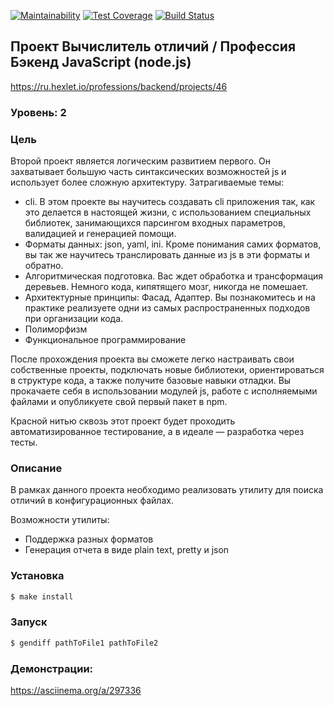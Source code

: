 [![Maintainability](https://api.codeclimate.com/v1/badges/a99a88d28ad37a79dbf6/maintainability)](https://codeclimate.com/github/MrFSP/backend-project-lvl2)
[![Test Coverage](https://api.codeclimate.com/v1/badges/16a429115cc91b51c51c/test_coverage)](https://codeclimate.com/github/MrFSP/backend-project-lvl2)
[![Build Status](https://travis-ci.org/MrFSP/backend-project-lvl2.svg?branch=master)](https://travis-ci.org/MrFSP/backend-project-lvl2)

## Проект Вычислитель отличий / Профессия Бэкенд JavaScript (node.js)
https://ru.hexlet.io/professions/backend/projects/46

### Уровень: 2

### Цель

Второй проект является логическим развитием первого. Он захватывает большую часть синтаксических 
возможностей js и использует более сложную архитектуру. Затрагиваемые темы:

* cli. В этом проекте вы научитесь создавать cli приложения так, как это делается в настоящей 
жизни, с использованием специальных библиотек, занимающихся парсингом входных параметров, 
валидацией и генерацией помощи.
* Форматы данных: json, yaml, ini. Кроме понимания самих форматов, вы так же научитесь 
транслировать данные из js в эти форматы и обратно.
* Алгоритмическая подготовка. Вас ждет обработка и трансформация деревьев. Немного кода, 
кипятящего мозг, никогда не помешает.
* Архитектурные принципы: Фасад, Адаптер. Вы познакомитесь и на практике реализуете одни 
из самых распространенных подходов при организации кода.
* Полиморфизм
* Функциональное программирование

После прохождения проекта вы сможете легко настраивать свои собственные проекты, 
подключать новые библиотеки, ориентироваться в структуре кода, а также получите базовые 
навыки отладки. Вы прокачаете себя в использовании модулей js, работе с исполняемыми 
файлами и опубликуете свой первый пакет в npm.

Красной нитью сквозь этот проект будет проходить автоматизированное тестирование, а в идеале — 
разработка через тесты.

### Описание

В рамках данного проекта необходимо реализовать утилиту для поиска отличий 
в конфигурационных файлах.

Возможности утилиты:

* Поддержка разных форматов
* Генерация отчета в виде plain text, pretty и json

### Установка

```sh
$ make install
```

### Запуск

```sh
$ gendiff pathToFile1 pathToFile2

``` 

### Демонстрации:

https://asciinema.org/a/297336
